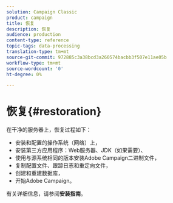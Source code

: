 ```yaml
---
solution: Campaign Classic
product: campaign
title: 恢复
description: 恢复
audience: production
content-type: reference
topic-tags: data-processing
translation-type: tm+mt
source-git-commit: 972885c3a38bcd3a260574bacbb3f507e11ae05b
workflow-type: tm+mt
source-wordcount: '0'
ht-degree: 0%

---
```



# 恢复{#restoration}

在干净的服务器上，恢复过程如下：

* 安装和配置的操作系统（网络）上，
* 安装第三方应用程序：Web服务器、JDK（如果需要）、
* 使用与源系统相同的版本安装Adobe Campaign二进制文件，
* 复制配置文件、跟踪日志和重定向文件，
* 创建和重建数据库，
* 开始Adobe Campaign。

有关详细信息，请参阅&#x200B;**安装指南**。

